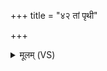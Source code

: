 +++
title = "४२ तां पृथी"

+++
<details><summary>मूलम् (VS)</summary>

तां पृथी॑ वै॒न्यो᳡धो॒क्तां कृ॒षिं च॑ स॒स्यं चा॑धोक्।
</details>